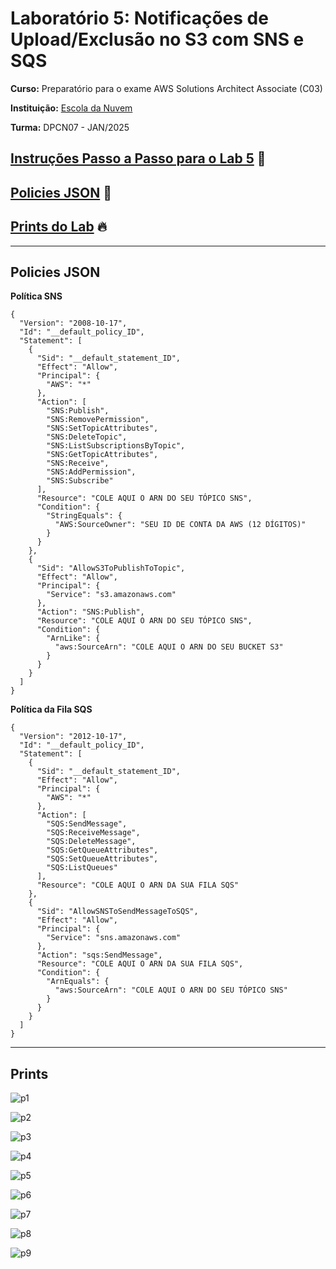 # Laboratório 5: Notificações de Upload/Exclusão no S3 com SNS e SQS

**Curso:** Preparatório para o exame AWS Solutions Architect Associate (C03)


**Instituição:** [Escola da Nuvem](https://escoladanuvem.org/)


**Turma:** DPCN07 - JAN/2025

## [Instruções Passo a Passo para o Lab 5](./Lab%205.%20Integração%20e%20Mensageria%20com%20SQS%20e%20SNS%20-%20Passo%20a%20Passo%20Detalhado.pdf) 📜
## [Policies JSON](#policies-json) 📑
## [Prints do Lab](#prints) 🔥

---

## Policies JSON

**Política SNS**
```yam
{
  "Version": "2008-10-17",
  "Id": "__default_policy_ID",
  "Statement": [
    {
      "Sid": "__default_statement_ID",
      "Effect": "Allow",
      "Principal": {
        "AWS": "*"
      },
      "Action": [
        "SNS:Publish",
        "SNS:RemovePermission",
        "SNS:SetTopicAttributes",
        "SNS:DeleteTopic",
        "SNS:ListSubscriptionsByTopic",
        "SNS:GetTopicAttributes",
        "SNS:Receive",
        "SNS:AddPermission",
        "SNS:Subscribe"
      ],
      "Resource": "COLE AQUI O ARN DO SEU TÓPICO SNS",
      "Condition": {
        "StringEquals": {
          "AWS:SourceOwner": "SEU ID DE CONTA DA AWS (12 DÍGITOS)"
        }
      }
    },
    {
      "Sid": "AllowS3ToPublishToTopic",
      "Effect": "Allow",
      "Principal": {
        "Service": "s3.amazonaws.com"
      },
      "Action": "SNS:Publish",
      "Resource": "COLE AQUI O ARN DO SEU TÓPICO SNS",
      "Condition": {
        "ArnLike": {
          "aws:SourceArn": "COLE AQUI O ARN DO SEU BUCKET S3"
        }
      }
    }
  ]
}
```

**Política da Fila SQS**
```yam
{
  "Version": "2012-10-17",
  "Id": "__default_policy_ID",
  "Statement": [
    {
      "Sid": "__default_statement_ID",
      "Effect": "Allow",
      "Principal": {
        "AWS": "*"
      },
      "Action": [
        "SQS:SendMessage",
        "SQS:ReceiveMessage",
        "SQS:DeleteMessage",
        "SQS:GetQueueAttributes",
        "SQS:SetQueueAttributes",
        "SQS:ListQueues"
      ],
      "Resource": "COLE AQUI O ARN DA SUA FILA SQS"
    },
    {
      "Sid": "AllowSNSToSendMessageToSQS",
      "Effect": "Allow",
      "Principal": {
        "Service": "sns.amazonaws.com"
      },
      "Action": "sqs:SendMessage",
      "Resource": "COLE AQUI O ARN DA SUA FILA SQS",
      "Condition": {
        "ArnEquals": {
          "aws:SourceArn": "COLE AQUI O ARN DO SEU TÓPICO SNS"
        }
      }
    }
  ]
}
```

---

## Prints

![p1](https://github.com/user-attachments/assets/810323f8-342f-448a-8f38-45e94cfbfce0)

![p2](https://github.com/user-attachments/assets/5530655f-b715-4efa-b6ea-708bdaa61e89)

![p3](https://github.com/user-attachments/assets/f66fc641-7763-44dc-9789-bc99e71c47f9)

![p4](https://github.com/user-attachments/assets/a65d51ff-58a6-4c0b-be29-e60117d6db40)

![p5](https://github.com/user-attachments/assets/d0dc7fde-8e4c-4ee8-9f06-30d0aeb6e98b)

![p6](https://github.com/user-attachments/assets/56f1cd40-9a79-48ed-9ef2-3ef5ab107c70)

![p7](https://github.com/user-attachments/assets/b00cabc6-5a6a-4704-84cb-7c9bb2853483)

![p8](https://github.com/user-attachments/assets/1e830669-2892-4fca-b703-dbc2910105d4)

![p9](https://github.com/user-attachments/assets/da403579-3099-4771-88ac-5bc41225ac57)
